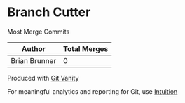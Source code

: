 # Branch Cutter

Most Merge Commits

Author | Total Merges
--- | ---
Brian Brunner | 0

Produced with [Git Vanity](https://github.com/intuition-app/git-vanity)

For meaningful analytics and reporting for Git, use [Intuition](https://intuition.app)

